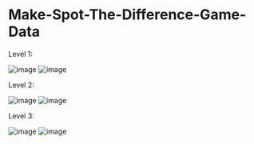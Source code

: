 # Make-Spot-The-Difference-Game-Data
Level 1:

![image](https://github.com/CUNGVANTHANG/Python/assets/96326479/5d2cd05b-a755-4873-9cfb-31b422a76404)
![image](https://github.com/CUNGVANTHANG/Make-Spot-The-Difference-Game-Data/assets/96326479/d58c0e6f-3067-466a-80cc-edefeff1d9b2)

Level 2:

![image](https://github.com/CUNGVANTHANG/Make-Spot-The-Difference-Game-Data/assets/96326479/190bef10-6c8e-47bb-8558-ccced7f607e8)
![image](https://github.com/CUNGVANTHANG/Make-Spot-The-Difference-Game-Data/assets/96326479/b031c558-4a95-4749-8fe4-1ed6f699705c)

Level 3:

![image](https://github.com/CUNGVANTHANG/Make-Spot-The-Difference-Game-Data/assets/96326479/1dfeacd6-16cf-4e2b-be0b-08e13d9e82a5)
![image](https://github.com/CUNGVANTHANG/Make-Spot-The-Difference-Game-Data/assets/96326479/4c100800-3060-4abf-ad78-b5c4ee7cdaf5)
